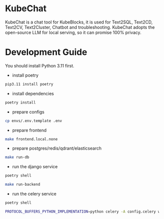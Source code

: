 # KubeChat

KubeChat is a chat tool for KubeBlocks, it is used for Text2SQL, Text2CD, Text2CV, Text2Cluster, Chatbot and
troubleshooting. KubeChat adopts the open-source LLM for local serving, so it can promise 100% privacy.

# Development Guide

You should install Python 3.11 first.

* install poetry

```bash
pip3.11 install poetry
```

* install dependencies

```bash
poetry install
```

* prepare configs

```bash
cp envs/.env.template .env
```

* prepare frontend

```bash
make frontend.local.none
```

* prepare postgres/redis/qdrant/elasticsearch

```bash
make run-db
```

* run the django service

```bash
poetry shell

make run-backend
```

* run the celery service

```bash
poetry shell

PROTOCOL_BUFFERS_PYTHON_IMPLEMENTATION=python celery -A config.celery worker -l INFO --concurrency 1
```
